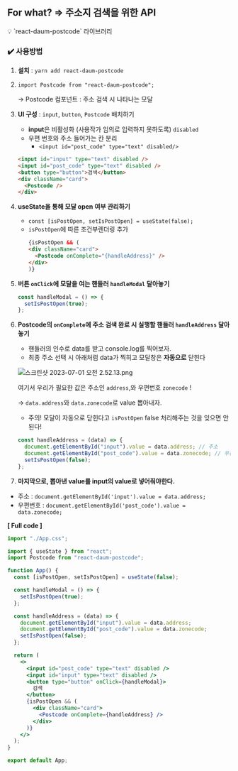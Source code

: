 ## For what? ⇒ 주소지 검색을 위한 API

<aside>
💡 `react-daum-postcode` 라이브러리

</aside>

### ✔️ 사용방법

1. **설치** : `yarn add react-daum-postcode`
2. `import Postcode from "react-daum-postcode";`

   → Postcode 컴포넌트 : 주소 검색 시 나타나는 모달

3. **UI 구성** : `input`, `button`, `Postcode` 배치하기

   - **input**은 비활성화 (사용작가 임의로 입력하지 못하도록) `disabled`
   - 우편 번호와 주소 들어가는 칸 분리
     - `<input id="post_code" type="text" disabled/>`

   ```html
   <input id="input" type="text" disabled />
   <input id="post_code" type="text" disabled />
   <button type="button">검색</button>
   <div className="card">
     <Postcode />
   </div>
   ```

4. **useState을 통해 모달 open 여부 관리하기**
   - `const [isPostOpen, setIsPostOpen] = useState(false);`
   - `isPostOpen`에 따른 조건부렌더링 추가
     ```html
     {isPostOpen && (
     <div className="card">
       <Postcode onComplete="{handleAddress}" />
     </div>
     )}
     ```
5. **버튼 `onClick`에 모달을 여는 핸들러 `handleModal` 달아놓기**

   ```jsx
   const handleModal = () => {
     setIsPostOpen(true);
   };
   ```

6. **Postcode의 `onComplete`에 주소 검색 완료 시 실행할 핸들러 `handleAddress` 달아놓기**

   - 핸들러의 인수로 data를 받고 console.log를 찍어보자.
   - 최종 주소 선택 시 아래처럼 data가 찍히고 모달창은 **자동으로** 닫힌다

   ![스크린샷 2023-07-01 오전 2.52.13.png](https://s3-us-west-2.amazonaws.com/secure.notion-static.com/736a91ab-9ce1-4681-8498-a5c0aee477eb/%EC%8A%A4%ED%81%AC%EB%A6%B0%EC%83%B7_2023-07-01_%EC%98%A4%EC%A0%84_2.52.13.png)

   여기서 우리가 필요한 값은 주소인 `address`,와 우편번호 `zonecode` !

   → `data.address`와 `data.zonecode`로 value 뽑아내자.

   - 주의! 모달이 자동으로 닫힌다고 `isPostOpen` false 처리해주는 것을 잊으면 안된다!

   ```jsx
   const handleAddress = (data) => {
     document.getElementById("input").value = data.address; // 주소
     document.getElementById("post_code").value = data.zonecode; // 우편번호
     setIsPostOpen(false);
   };
   ```

7. **마지막으로, 뽑아낸 value를 input의 value로 넣어줘야한다.**

- 주소 : `document.getElementById('input').value = data.address;`
- 우편번호 : `document.getElementById('post_code').value = data.zonecode;`

**[ Full code ]**

```jsx
import "./App.css";

import { useState } from "react";
import Postcode from "react-daum-postcode";

function App() {
  const [isPostOpen, setIsPostOpen] = useState(false);

  const handleModal = () => {
    setIsPostOpen(true);
  };

  const handleAddress = (data) => {
    document.getElementById("input").value = data.address;
    document.getElementById("post_code").value = data.zonecode;
    setIsPostOpen(false);
  };

  return (
    <>
      <input id="post_code" type="text" disabled />
      <input id="input" type="text" disabled />
      <button type="button" onClick={handleModal}>
        검색
      </button>
      {isPostOpen && (
        <div className="card">
          <Postcode onComplete={handleAddress} />
        </div>
      )}
    </>
  );
}

export default App;
```
